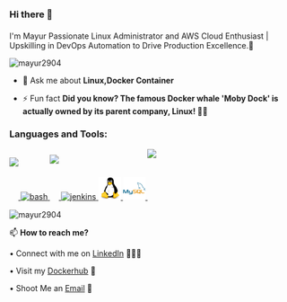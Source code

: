 ### Hi there 👋 <h4 align="center">
   I'm Mayur Passionate Linux Administrator and AWS Cloud Enthusiast | Upskilling in DevOps Automation to Drive Production Excellence.🚀</h4>

<p align="left"> <img src="https://komarev.com/ghpvc/?username=mayur2904&label=Profile%20views&color=0e75b6&style=flat" alt="mayur2904" /> </p>

- 💬 Ask me about **Linux,Docker Container**

- ⚡ Fun fact **Did you know? The famous Docker whale 'Moby Dock' is actually owned by its parent company, Linux! 🐳🐧**


<p align="left">
</p>

<h3 align="left">Languages and Tools:</h3>
<p align="left"> <a href="https://aws.amazon.com" target="_blank" rel="noreferrer"> <img src="https://raw.githubusercontent.com/itsksaurabh/itsksaurabh/master/assets/aws.gif" height="75" style="max-width: 100%; display: inline-block;" data-target="animated-image.originalImage"> </a> <a href="https://www.gnu.org/software/bash/" target="_blank" rel="noreferrer"> <img src="https://www.vectorlogo.zone/logos/gnu_bash/gnu_bash-icon.svg" alt="bash" width="40" height="40"/> </a> <a href="https://www.docker.com/" target="_blank" rel="noreferrer"> <img src="https://raw.githubusercontent.com/itsksaurabh/itsksaurabh/master/assets/docker.gif" height="80" style="max-width: 100%; display: inline-block;" data-target="animated-image.originalImage"> </a> <a href="https://git-scm.com/" target="_blank" rel="noreferrer"> </a> <a href="https://www.jenkins.io" target="_blank" rel="noreferrer"> <img src="https://www.vectorlogo.zone/logos/jenkins/jenkins-icon.svg" alt="jenkins" width="40" height="40"/> </a> <a href="https://www.linux.org/" target="_blank" rel="noreferrer"> <img src="https://raw.githubusercontent.com/devicons/devicon/master/icons/linux/linux-original.svg" alt="linux" width="40" height="40"/> </a> <a href="https://www.mysql.com/" target="_blank" rel="noreferrer"> <img src="https://raw.githubusercontent.com/devicons/devicon/master/icons/mysql/mysql-original-wordmark.svg" alt="mysql" width="40" height="40"/> </a> <a href="https://www.python.org" target="_blank" rel="noreferrer">  <img src="https://camo.githubusercontent.com/314f236310098b8c95ffa659207b2ae160ef257cacbb8d05b3a93dbea064b6af/68747470733a2f2f6d65646961312e67697068792e636f6d2f6d656469612f4b4171357734375239726d547576574f57612f67697068792e676966" height="90" data-canonical-src="https://media1.giphy.com/media/KAq5w47R9rmTuvWOWa/giphy.gif" style="max-width: 100%; display: inline-block;" data-target="animated-image.originalImage"> </a> </p>

<p><img align="center" src="https://github-readme-stats.vercel.app/api/top-langs?username=mayur2904&show_icons=true&locale=en&layout=compact" alt="mayur2904" /></p>


📫 **How to reach me?**

• Connect with me on [LinkedIn](https://www.linkedin.com/in/mayur-katkar-6484081bb/) 👨🏻‍💻

• Visit my [Dockerhub](https://hub.docker.com/u/mayuura1509) 🐳

• Shoot Me an [Email](mailto:katkarmayur45@gmail.com) 💌



